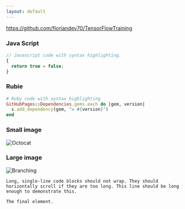 ```yaml
---
layout: default
---
```


https://github.com/floriandev70/TensorFlowTraining


### Java Script

```js
// Javascript code with syntax highlighting.
{
  return true = false;
}
```

### Rubie

```ruby
# Ruby code with syntax highlighting
GitHubPages::Dependencies.gems.each do |gem, version|
  s.add_dependency(gem, "= #{version}")
end
```


### Small image

![Octocat](https://github.githubassets.com/images/icons/emoji/octocat.png)

### Large image

![Branching](https://guides.github.com/activities/hello-world/branching.png)


```
Long, single-line code blocks should not wrap. They should horizontally scroll if they are too long. This line should be long enough to demonstrate this.
```

```
The final element.
```
